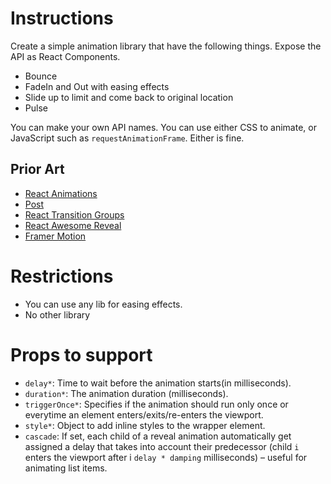 # Instructions

Create a simple animation library that have the following things. Expose the API as React Components.

- Bounce
- FadeIn and Out with easing effects
- Slide up to limit and come back to original location
- Pulse

You can make your own API names. You can use either CSS to animate, or JavaScript such as `requestAnimationFrame`. Either is fine.

## Prior Art
- [React Animations](https://www.npmjs.com/package/react-animations)
- [Post](https://popmotion.io/pose/api/)
- [React Transition Groups](https://www.npmjs.com/package/react-transition-group)
- [React Awesome Reveal](https://www.npmjs.com/package/react-awesome-reveal)
- [Framer Motion](https://www.framer.com/motion/)

# Restrictions
- You can use any lib for easing effects. 
- No other library

# Props to support

* ```delay*```: Time to wait before the animation starts(in milliseconds).
* ```duration*```: The animation duration (milliseconds).	
* ```triggerOnce*```: Specifies if the animation should run only once or everytime an element enters/exits/re-enters the viewport.	
* ```style*```: Object to add inline styles to the wrapper element.
* ```cascade```: If set, each child of a reveal animation automatically get assigned a delay that takes into account their predecessor (child `i` enters the viewport after i  ```delay * damping``` milliseconds) – useful for animating list items.	
